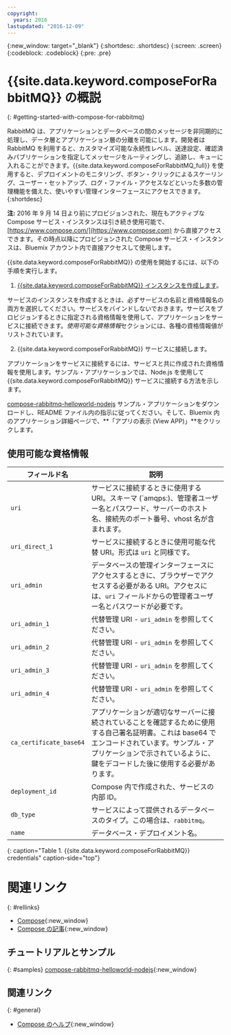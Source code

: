 ```yaml
---
copyright:
  years: 2016
lastupdated: "2016-12-09"
---
```


{:new_window: target="_blank"}
{:shortdesc: .shortdesc}
{:screen: .screen}
{:codeblock: .codeblock}
{:pre: .pre}

# {{site.data.keyword.composeForRabbitMQ}} の概説
{: #getting-started-with-compose-for-rabbitmq}

RabbitMQ は、アプリケーションとデータベースの間のメッセージを非同期的に処理し、データ層とアプリケーション層の分離を可能にします。開発者は RabbitMQ を利用すると、カスタマイズ可能な永続性レベル、送達設定、確認済みパブリケーションを指定してメッセージをルーティングし、追跡し、キューに入れることができます。{{site.data.keyword.composeForRabbitMQ_full}} を使用すると、デプロイメントのモニタリング、ボタン・クリックによるスケーリング、ユーザー・セットアップ、ログ・ファイル・アクセスなどといった多数の管理機能を備えた、使いやすい管理インターフェースにアクセスできます。
{:shortdesc}

**注:** 2016 年 9 月 14 日より前にプロビジョンされた、現在もアクティブな Compose サービス・インスタンスは引き続き使用可能で、[https://www.compose.com/](https://www.compose.com) から直接アクセスできます。その時点以降にプロビジョンされた Compose サービス・インスタンスは、Bluemix アカウント内で直接アクセスして使用します。

{{site.data.keyword.composeForRabbitMQ}} の使用を開始するには、以下の手順を実行します。

1. [{{site.data.keyword.composeForRabbitMQ}} インスタンスを作成します](https://console.ng.bluemix.net/catalog/services/compose-for-rabbitmq/)。

  サービスのインスタンスを作成するときは、必ずサービスの名前と資格情報名の両方を選択してください。サービスをバインドしないでおきます。サービスをプロビジョンするときに指定される資格情報を使用して、アプリケーションをサービスに接続できます。*使用可能な資格情報*セクションには、各種の資格情報値がリストされています。

2. {{site.data.keyword.composeForRabbitMQ}} サービスに接続します。

  アプリケーションをサービスに接続するには、サービスと共に作成された資格情報を使用します。サンプル・アプリケーションでは、Node.js を使用して {{site.data.keyword.composeForRabbitMQ}} サービスに接続する方法を示します。

  [compose-rabbitmq-helloworld-nodejs](https://github.com/IBM-Bluemix/compose-rabbitmq-helloworld-nodejs) サンプル・アプリケーションをダウンロードし、README ファイル内の指示に従ってください。そして、Bluemix 内のアプリケーション詳細ページで、**「アプリの表示 (View APP)」**をクリックします。

## 使用可能な資格情報

フィールド名|説明
----------|-----------
``uri``|サービスに接続するときに使用する URI。スキーマ (`amqps:)、管理者ユーザー名とパスワード、サーバーのホスト名、接続先のポート番号、vhost 名が含まれます。
`uri_direct_1`|サービスに接続するときに使用可能な代替 URI。形式は `uri` と同様です。
`uri_admin`|データベースの管理インターフェースにアクセスするときに、ブラウザーでアクセスする必要がある URI。アクセスには、`uri` フィールドからの管理者ユーザー名とパスワードが必要です。
`uri_admin_1`|代替管理 URI - `uri_admin` を参照してください。
`uri_admin_2`|代替管理 URI - `uri_admin` を参照してください。
`uri_admin_3`|代替管理 URI - `uri_admin` を参照してください。
`uri_admin_4`|代替管理 URI - `uri_admin` を参照してください。
`ca_certificate_base64`|アプリケーションが適切なサーバーに接続されていることを確認するために使用する自己署名証明書。これは base64 でエンコードされています。サンプル・アプリケーションで示されているように、鍵をデコードした後に使用する必要があります。
`deployment_id`|Compose 内で作成された、サービスの内部 ID。
`db_type`|サービスによって提供されるデータベースのタイプ。この場合は、`rabbitmq`。
`name`|データベース・デプロイメント名。
{: caption="Table 1. {{site.data.keyword.composeForRabbitMQ}} credentials" caption-side="top"}

# 関連リンク
{: #rellinks}

* [Compose](https://www.compose.com){:new_window}
* [Compose の記事](https://www.compose.com/articles/){:new_window}

## チュートリアルとサンプル
{: #samples}
[compose-rabbitmq-helloworld-nodejs](https://github.com/IBM-Bluemix/compose-rabbitmq-helloworld-nodejs){:new_window}

## 関連リンク
{: #general}
* [Compose のヘルプ](https://help.compose.com/docs){:new_window}
